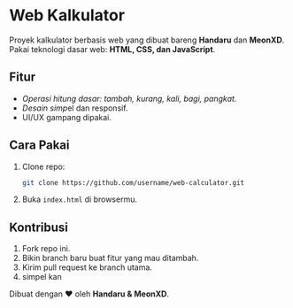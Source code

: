 # Web Kalkulator

Proyek kalkulator berbasis web yang dibuat bareng **Handaru** dan **MeonXD**. Pakai teknologi dasar web: **HTML, CSS, dan JavaScript**.

## Fitur

- *Operasi hitung dasar: tambah, kurang, kali, bagi, pangkat.*
- *Desain simp*el dan responsif.
- UI/UX gampang dipakai.
  
## Cara Pakai

1. Clone repo:
   ```sh
   git clone https://github.com/username/web-calculator.git
   ```
2. Buka `index.html` di browsermu.

## Kontribusi

1. Fork repo ini.
2. Bikin branch baru buat fitur yang mau ditambah.
3. Kirim pull request ke branch utama.
4. simpel kan

Dibuat dengan ❤️ oleh **Handaru & MeonXD**.
